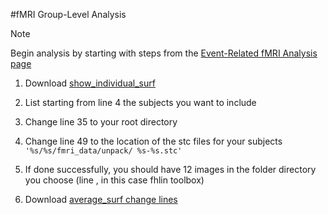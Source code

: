 #fMRI Group-Level Analysis
>[!NOTE]
> Begin analysis by starting with steps from the [Event-Related fMRI Analysis page](https://github.com/Lin-Brain-Lab/fMRI-Analysis-For-Mac/blob/main/fMRI%20Event-Related%20Analysis.md)

1. Download [show_individual_surf](https://github.com/fahsuanlin/labmanual/blob/master/scripts/show_individual_surf_031324.m)
2. List starting from line 4 the subjects you want to include
3. Change line 35 to your root directory
4. Change line 49 to the location of the stc files for your subjects `'%s/%s/fmri_data/unpack/ %s-%s.stc'`
5. If done successfully, you should have 12 images in the folder directory you choose (line , in this case fhlin toolbox)


6. Download [average_surf change lines](https://github.com/fahsuanlin/labmanual/blob/master/scripts/average_surf_031324.m) 
